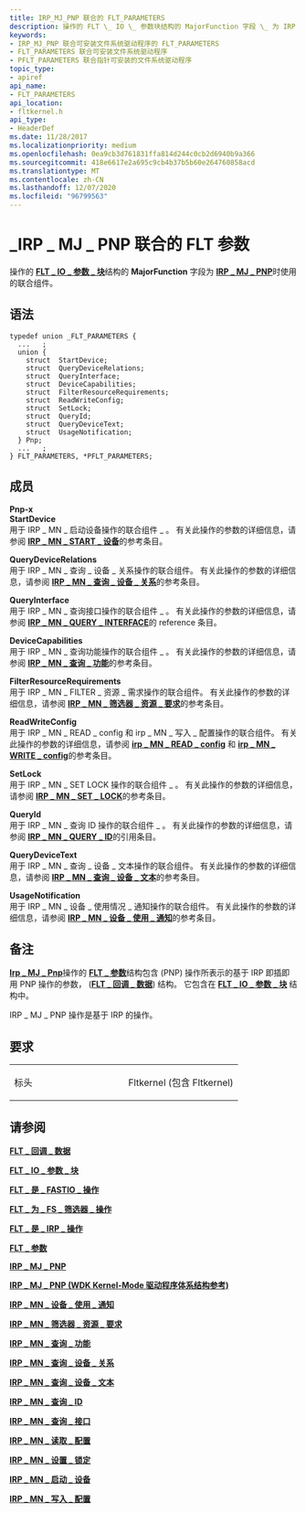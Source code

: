 ```yaml
---
title: IRP_MJ_PNP 联合的 FLT_PARAMETERS
description: 操作的 FLT \_ IO \_ 参数块结构的 MajorFunction 字段 \_ 为 IRP \_ MJ \_ PNP 时使用的联合组件。
keywords:
- IRP_MJ_PNP 联合可安装文件系统驱动程序的 FLT_PARAMETERS
- FLT_PARAMETERS 联合可安装文件系统驱动程序
- PFLT_PARAMETERS 联合指针可安装的文件系统驱动程序
topic_type:
- apiref
api_name:
- FLT_PARAMETERS
api_location:
- fltkernel.h
api_type:
- HeaderDef
ms.date: 11/28/2017
ms.localizationpriority: medium
ms.openlocfilehash: 0ea9cb3d761831ffa814d244c0cb2d6940b9a366
ms.sourcegitcommit: 418e6617e2a695c9cb4b37b5b60e264760858acd
ms.translationtype: MT
ms.contentlocale: zh-CN
ms.lasthandoff: 12/07/2020
ms.locfileid: "96799563"
---
```

# <a name="flt_parameters-for-irp_mj_pnp-union"></a>\_IRP \_ MJ \_ PNP 联合的 FLT 参数


操作的 [**FLT \_ IO \_ 参数 \_ 块**](/windows-hardware/drivers/ddi/fltkernel/ns-fltkernel-_flt_io_parameter_block)结构的 **MajorFunction** 字段为 [**IRP \_ MJ \_ PNP**](irp-mj-pnp.md)时使用的联合组件。

<a name="syntax"></a>语法
------

```ManagedCPlusPlus
typedef union _FLT_PARAMETERS {
  ...   ;
  union {
    struct  StartDevice;
    struct  QueryDeviceRelations;
    struct  QueryInterface;
    struct  DeviceCapabilities;
    struct  FilterResourceRequirements;
    struct  ReadWriteConfig;
    struct  SetLock;
    struct  QueryId;
    struct  QueryDeviceText;
    struct  UsageNotification;
  } Pnp;
  ...   ;
} FLT_PARAMETERS, *PFLT_PARAMETERS;
```

<a name="members"></a>成员
-------

**Pnp-x**  
**StartDevice**  
用于 IRP \_ MN \_ 启动设备操作的联合组件 \_ 。 有关此操作的参数的详细信息，请参阅 [**IRP \_ MN \_ START \_ 设备**](../kernel/irp-mn-start-device.md)的参考条目。

**QueryDeviceRelations**  
用于 IRP \_ MN \_ 查询 \_ 设备 \_ 关系操作的联合组件。 有关此操作的参数的详细信息，请参阅 [**IRP \_ MN \_ 查询 \_ 设备 \_ 关系**](../kernel/irp-mn-query-device-relations.md)的参考条目。

**QueryInterface**  
用于 IRP \_ MN \_ 查询接口操作的联合组件 \_ 。 有关此操作的参数的详细信息，请参阅 [**IRP \_ MN \_ QUERY \_ INTERFACE**](../kernel/irp-mn-query-interface.md)的 reference 条目。

**DeviceCapabilities**  
用于 IRP \_ MN \_ 查询功能操作的联合组件 \_ 。 有关此操作的参数的详细信息，请参阅 [**IRP \_ MN \_ 查询 \_ 功能**](../kernel/irp-mn-query-capabilities.md)的参考条目。

**FilterResourceRequirements**  
用于 IRP \_ MN \_ FILTER \_ 资源 \_ 需求操作的联合组件。 有关此操作的参数的详细信息，请参阅 [**IRP \_ MN \_ 筛选器 \_ 资源 \_ 要求**](../kernel/irp-mn-filter-resource-requirements.md)的参考条目。

**ReadWriteConfig**  
用于 IRP \_ MN \_ READ \_ config 和 irp \_ MN \_ 写入 \_ 配置操作的联合组件。 有关此操作的参数的详细信息，请参阅 [**irp \_ MN \_ READ \_ config**](../kernel/irp-mn-read-config.md) 和 [**irp \_ MN \_ WRITE \_ config**](../kernel/irp-mn-write-config.md)的参考条目。

**SetLock**  
用于 IRP \_ MN \_ SET LOCK 操作的联合组件 \_ 。 有关此操作的参数的详细信息，请参阅 [**IRP \_ MN \_ SET \_ LOCK**](../kernel/irp-mn-set-lock.md)的参考条目。

**QueryId**  
用于 IRP \_ MN \_ 查询 ID 操作的联合组件 \_ 。 有关此操作的参数的详细信息，请参阅 [**IRP \_ MN \_ QUERY \_ ID**](../kernel/irp-mn-query-id.md)的引用条目。

**QueryDeviceText**  
用于 IRP \_ MN \_ 查询 \_ 设备 \_ 文本操作的联合组件。 有关此操作的参数的详细信息，请参阅 [**IRP \_ MN \_ 查询 \_ 设备 \_ 文本**](../kernel/irp-mn-query-device-text.md)的参考条目。

**UsageNotification**  
用于 IRP \_ MN \_ 设备 \_ 使用情况 \_ 通知操作的联合组件。 有关此操作的参数的详细信息，请参阅 [**IRP \_ MN \_ 设备 \_ 使用 \_ 通知**](../kernel/irp-mn-device-usage-notification.md)的参考条目。

<a name="remarks"></a>备注
-------

[**Irp \_ MJ \_ Pnp**](irp-mj-pnp.md)操作的 [**FLT \_ 参数**](/windows-hardware/drivers/ddi/fltkernel/ns-fltkernel-_flt_parameters)结构包含 (PNP) 操作所表示的基于 IRP 即插即用 PNP 操作的参数， ([**FLT \_ 回调 \_ 数据**](/windows-hardware/drivers/ddi/fltkernel/ns-fltkernel-_flt_callback_data)) 结构。 它包含在 [**FLT \_ IO \_ 参数 \_ 块**](/windows-hardware/drivers/ddi/fltkernel/ns-fltkernel-_flt_io_parameter_block) 结构中。

IRP \_ MJ \_ PNP 操作是基于 IRP 的操作。

<a name="requirements"></a>要求
------------

<table>
<colgroup>
<col width="50%" />
<col width="50%" />
</colgroup>
<tbody>
<tr class="odd">
<td align="left"><p>标头</p></td>
<td align="left">Fltkernel (包含 Fltkernel) </td>
</tr>
</tbody>
</table>

## <a name="see-also"></a>请参阅


[**FLT \_ 回调 \_ 数据**](/windows-hardware/drivers/ddi/fltkernel/ns-fltkernel-_flt_callback_data)

[**FLT \_ IO \_ 参数 \_ 块**](/windows-hardware/drivers/ddi/fltkernel/ns-fltkernel-_flt_io_parameter_block)

[**FLT \_ 是 \_ FASTIO \_ 操作**](/windows-hardware/drivers/ddi/index)

[**FLT \_ 为 \_ FS \_ 筛选器 \_ 操作**](/previous-versions/ff544648(v=vs.85))

[**FLT \_ 是 \_ IRP \_ 操作**](/previous-versions/ff544654(v=vs.85))

[**FLT \_ 参数**](/windows-hardware/drivers/ddi/fltkernel/ns-fltkernel-_flt_parameters)

[**IRP \_ MJ \_ PNP**](irp-mj-pnp.md)

[**IRP \_ MJ \_ PNP (WDK Kernel-Mode 驱动程序体系结构参考)**](../kernel/irp-mj-pnp.md)

[**IRP \_ MN \_ 设备 \_ 使用 \_ 通知**](../kernel/irp-mn-device-usage-notification.md)

[**IRP \_ MN \_ 筛选器 \_ 资源 \_ 要求**](../kernel/irp-mn-filter-resource-requirements.md)

[**IRP \_ MN \_ 查询 \_ 功能**](../kernel/irp-mn-query-capabilities.md)

[**IRP \_ MN \_ 查询 \_ 设备 \_ 关系**](../kernel/irp-mn-query-device-relations.md)

[**IRP \_ MN \_ 查询 \_ 设备 \_ 文本**](../kernel/irp-mn-query-device-text.md)

[**IRP \_ MN \_ 查询 \_ ID**](../kernel/irp-mn-query-id.md)

[**IRP \_ MN \_ 查询 \_ 接口**](../kernel/irp-mn-query-interface.md)

[**IRP \_ MN \_ 读取 \_ 配置**](../kernel/irp-mn-read-config.md)

[**IRP \_ MN \_ 设置 \_ 锁定**](../kernel/irp-mn-set-lock.md)

[**IRP \_ MN \_ 启动 \_ 设备**](../kernel/irp-mn-start-device.md)

[**IRP \_ MN \_ 写入 \_ 配置**](../kernel/irp-mn-write-config.md)

 

